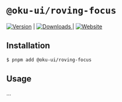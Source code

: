 # `@oku-ui/roving-focus`

<span><a href="https://www.npmjs.com/package/@oku-ui/roving-focus "><img src="https://img.shields.io/npm/v/@oku-ui/roving-focus?style=flat&colorA=18181B&colorB=28CF8D" alt="Version"></a> </span> | <span> <a href="https://www.npmjs.com/package/@oku-ui/roving-focus"> <img src="https://img.shields.io/npm/dm/@oku-ui/roving-focus?style=flat&colorA=18181B&colorB=28CF8D" alt="Downloads"> </a> </span> | <span> <a href="https://oku-ui.com/primitives/components/roving-focus"><img src="https://img.shields.io/badge/Open%20Documentation-18181B" alt="Website"></a> </span>

## Installation

```sh
$ pnpm add @oku-ui/roving-focus
```

## Usage
...
